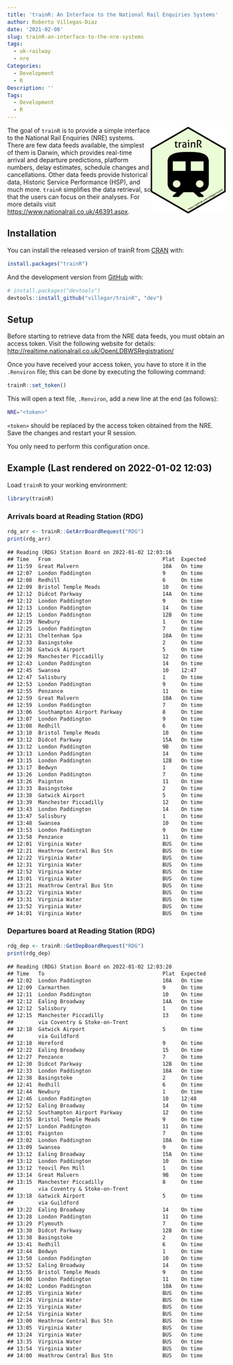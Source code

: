 ```yaml
---
title: 'trainR: An Interface to the National Rail Enquiries Systems'
author: Roberto Villegas-Diaz
date: '2021-02-08'
slug: trainR-an-interface-to-the-nre-systems
tags:
  - uk-railway
  - nre
Categories:
  - Development
  - R
Description: ''
Tags:
  - Development
  - R
---
```


<img src="https://raw.githubusercontent.com/villegar/trainR/main/inst/images/logo.png" alt="logo" align="right" height=200px/>

The goal of `trainR` is to provide a simple interface to the 
National Rail Enquiries (NRE) systems. There are few data feeds 
available, the simplest of them is Darwin, which provides real-time 
arrival and departure predictions, platform numbers, delay estimates, 
schedule changes and cancellations. Other data feeds provide historical 
data, Historic Service Performance (HSP), and much more. `trainR` 
simplifies the data retrieval, so that the users can focus on their 
analyses. For more details visit 
https://www.nationalrail.co.uk/46391.aspx.

## Installation

You can install the released version of trainR from [CRAN](https://CRAN.R-project.org) with:

``` r
install.packages("trainR")
```

And the development version from [GitHub](https://github.com/) with:

``` r
# install.packages("devtools")
devtools::install_github("villegar/trainR", "dev")
```

## Setup
Before starting to retrieve data from the NRE data feeds, you must obtain an access token. 
Visit the following website for details: http://realtime.nationalrail.co.uk/OpenLDBWSRegistration/

Once you have received your access token, you have to store it in the `.Renviron` file; this can be 
done by executing the following command:


```r
trainR::set_token()
```

This will open a text file, `.Renviron`, add a new line at the end (as follows):

```bash
NRE="<token>"
```

`<token>` should be replaced by the access token obtained from the NRE. Save the changes and restart 
your R session.

You only need to perform this configuration once.

## Example (Last rendered on 2022-01-02 12:03)

Load `trainR` to your working environment:

```r
library(trainR)
```

### Arrivals board at Reading Station (RDG)


```r
rdg_arr <- trainR::GetArrBoardRequest("RDG")
print(rdg_arr)
```

```
## Reading (RDG) Station Board on 2022-01-02 12:03:16
## Time   From                                    Plat  Expected
## 11:59  Great Malvern                           10A   On time
## 12:07  London Paddington                       9     On time
## 12:08  Redhill                                 6     On time
## 12:09  Bristol Temple Meads                    10    On time
## 12:12  Didcot Parkway                          14A   On time
## 12:12  London Paddington                       9     On time
## 12:13  London Paddington                       14    On time
## 12:15  London Paddington                       12B   On time
## 12:19  Newbury                                 1     On time
## 12:25  London Paddington                       7     On time
## 12:31  Cheltenham Spa                          10A   On time
## 12:33  Basingstoke                             2     On time
## 12:38  Gatwick Airport                         5     On time
## 12:39  Manchester Piccadilly                   12    On time
## 12:43  London Paddington                       14    On time
## 12:45  Swansea                                 10    12:47
## 12:47  Salisbury                               1     On time
## 12:53  London Paddington                       9     On time
## 12:55  Penzance                                11    On time
## 12:59  Great Malvern                           10A   On time
## 12:59  London Paddington                       7     On time
## 13:06  Southampton Airport Parkway             8     On time
## 13:07  London Paddington                       9     On time
## 13:08  Redhill                                 6     On time
## 13:10  Bristol Temple Meads                    10    On time
## 13:12  Didcot Parkway                          15A   On time
## 13:12  London Paddington                       9B    On time
## 13:13  London Paddington                       14    On time
## 13:15  London Paddington                       12B   On time
## 13:17  Bedwyn                                  1     On time
## 13:26  London Paddington                       7     On time
## 13:26  Paignton                                11    On time
## 13:33  Basingstoke                             2     On time
## 13:38  Gatwick Airport                         5     On time
## 13:39  Manchester Piccadilly                   12    On time
## 13:43  London Paddington                       14    On time
## 13:47  Salisbury                               1     On time
## 13:48  Swansea                                 10    On time
## 13:53  London Paddington                       9     On time
## 13:58  Penzance                                11    On time
## 12:01  Virginia Water                          BUS   On time
## 12:21  Heathrow Central Bus Stn                BUS   On time
## 12:22  Virginia Water                          BUS   On time
## 12:31  Virginia Water                          BUS   On time
## 12:52  Virginia Water                          BUS   On time
## 13:01  Virginia Water                          BUS   On time
## 13:21  Heathrow Central Bus Stn                BUS   On time
## 13:22  Virginia Water                          BUS   On time
## 13:31  Virginia Water                          BUS   On time
## 13:52  Virginia Water                          BUS   On time
## 14:01  Virginia Water                          BUS   On time
```

### Departures board at Reading Station (RDG)


```r
rdg_dep <- trainR::GetDepBoardRequest("RDG")
print(rdg_dep)
```

```
## Reading (RDG) Station Board on 2022-01-02 12:03:20
## Time   To                                      Plat  Expected
## 12:02  London Paddington                       10A   On time
## 12:09  Carmarthen                              9     On time
## 12:11  London Paddington                       10    On time
## 12:12  Ealing Broadway                         14A   On time
## 12:12  Salisbury                               1     On time
## 12:15  Manchester Piccadilly                   13    On time
##        via Coventry & Stoke-on-Trent           
## 12:18  Gatwick Airport                         5     On time
##        via Guildford                           
## 12:18  Hereford                                9     On time
## 12:22  Ealing Broadway                         15    On time
## 12:27  Penzance                                7     On time
## 12:30  Didcot Parkway                          12B   On time
## 12:33  London Paddington                       10A   On time
## 12:38  Basingstoke                             2     On time
## 12:41  Redhill                                 6     On time
## 12:44  Newbury                                 1     On time
## 12:46  London Paddington                       10    12:48
## 12:52  Ealing Broadway                         14    On time
## 12:52  Southampton Airport Parkway             12    On time
## 12:55  Bristol Temple Meads                    9     On time
## 12:57  London Paddington                       11    On time
## 13:01  Paignton                                7     On time
## 13:02  London Paddington                       10A   On time
## 13:09  Swansea                                 9     On time
## 13:12  Ealing Broadway                         15A   On time
## 13:12  London Paddington                       10    On time
## 13:12  Yeovil Pen Mill                         1     On time
## 13:14  Great Malvern                           9B    On time
## 13:15  Manchester Piccadilly                   8     On time
##        via Coventry & Stoke-on-Trent           
## 13:18  Gatwick Airport                         5     On time
##        via Guildford                           
## 13:22  Ealing Broadway                         14    On time
## 13:28  London Paddington                       11    On time
## 13:29  Plymouth                                7     On time
## 13:30  Didcot Parkway                          12B   On time
## 13:38  Basingstoke                             2     On time
## 13:41  Redhill                                 6     On time
## 13:44  Bedwyn                                  1     On time
## 13:50  London Paddington                       10    On time
## 13:52  Ealing Broadway                         14    On time
## 13:55  Bristol Temple Meads                    9     On time
## 14:00  London Paddington                       11    On time
## 14:02  London Paddington                       10A   On time
## 12:05  Virginia Water                          BUS   On time
## 12:24  Virginia Water                          BUS   On time
## 12:35  Virginia Water                          BUS   On time
## 12:54  Virginia Water                          BUS   On time
## 13:00  Heathrow Central Bus Stn                BUS   On time
## 13:05  Virginia Water                          BUS   On time
## 13:24  Virginia Water                          BUS   On time
## 13:35  Virginia Water                          BUS   On time
## 13:54  Virginia Water                          BUS   On time
## 14:00  Heathrow Central Bus Stn                BUS   On time
```
